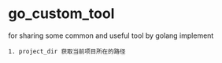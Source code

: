 # go_custom_tool
for sharing some common and useful tool by golang implement

    1. project_dir 获取当前项目所在的路径